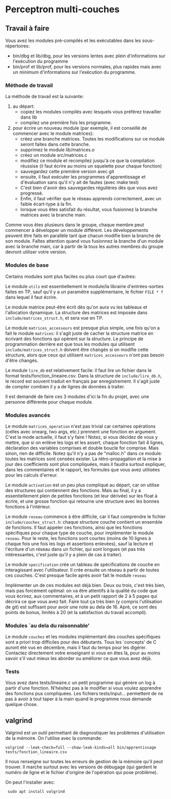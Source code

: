 # Perceptron multi-couches


## Travail à faire

Vous avez les modules pré-compilés et les exécutables
dans les sous-répertoires:
- bin/dbg et lib/dbg, pour les versions lentes avec plein d'informations sur l'exécution du programme
- bin/prof et lib/prof, pour les versions normales, plus rapides mais avec un minimum d'informations sur l'exécution du programme.


### Méthode de travail

La méthode de travail est la suivante:
1. au départ:
   - copiez les modules compilés avec lesquels vous préférez travailler dans lib
   - compilez une première fois les programme.
2. pour écrire un nouveau module (par exemple, il est conseillé de commencer avec le module matrices):
   - créez une branche matrices. Toutes les modifications sur ce module seront faites dans cette branche.
   - supprimez le module lib/matrices.o
   - créez un module src/matrices.c
   - modifiez ce module et recompilez jusqu'à ce que la compilation réussise (il faut écrire au moins un squelette pour chaque fonction)
   - sauvegardez cette première version avec git
   - ensuite, il faut exécuter les programmes d'apprentissage et d'évaluation sans qu'il n'y ait de fautes (avec make test)
   - C'est bien d'avoir des sauvegardes régulières dès que vous avez progressé.
   - Enfin, il faut vérifier que le réseau apprends correctement, avec un faible écart-type à la fin.
   - lorsque vous êtes satisfait du résultat, vous fusionnez la branche matrices avec la branche main.

Comme vous êtes plusieurs dans le groupe, chaque membre peut commencer
à développer un module différent. Les développements peuvent être
faits en parallèle tant que chacun modifie bien la branche de son
module. Faîtes attention quand vous fusionnez la branche d'un module
avec la branche main, car à partir de là tous les autres membres du
groupe devront utiliser votre version.

### Modules de base

Certains modules sont plus faciles ou plus court que d'autres:

Le module ```utils``` est essentiellement le module/la librairie
d'entrées-sorties faites en TP, sauf qu'il y a un paramètre
supplémentaire, le fichier ```FILE * f``` dans lequel il faut écrire.

Le module matrice peut-être écrit dès qu'on aura vu les tableaux et
l'allocation dynamique. La structure des matrices est imposée dans
```include/matrices_struct.h```, et sera vue en TP.

Le module ```matrices_accesseurs``` est presque plus simple, une fois
qu'on a fait le module ```matrices```: il s'agit juste de cacher la
structure matrice en écrivant des fonctions qui opèrent sur la
structure. Le principe de programmation derrière est que tous les
modules qui utilisent ```include/matrices_struct.h``` doivent être
changés si on modifie cette structure, alors que ceux qui utilisent
```matrices_accesseurs``` n'ont pas besoin d'être changés.

Le module ```lire_db``` est relativement facile: il faut lire un
fichier dans le format tests/fonction_lineaire.csv. Dans la structure
de ```include/lire_db.h```, le record est souvent traduit en français
par enregistrement. Il s'agit juste de compter combien il y a de lignes
de données à traiter.


Il est demandé de faire ces 3 modules d'ici la fin du projet, avec une
personne différente pour chaque module.

### Modules avancés

Le module ```matrices_operation``` n'est pas trivial car certaines
opérations (celles avec onearg, two args, etc.) prennent une fonction
en argument. C'est la mode actuelle, il faut s'y faire ! Notez, si
vous décidez de vous y mettre, que si on enlève les logs et les
assert, chaque fonction fait 4 lignes, déclaration des variables
comprises et double boucle for comprise. Mais sinon, rien de
difficile. Notez qu'il n'y a pas de "malloc.h" dans ce module: toutes
les matrices sont censées exister. La rétro-propagation et la mise à
jour des coefficients sont plus compliquées, mais il faudra surtout
expliquer, dans les commentaires et le rapport, les formules que vous
avez utilisées pour les calculs d'erreur.

Le module ```activation``` est un peu plus compliqué au départ, car on
utilise des structures qui contiennent des fonctions. Mais au final,
il y a essentiellement plein de petites fonctions (et leur dérivée)
sur les float à écrire, et une grosse fonction qui retourne une
structure avec les bonnes fonctions à l'intérieur.

Le module ```reseau``` commence à être difficile, car il faut
comprendre le fichier ```include/couches_struct.h```: chaque structure
couche contient un ensemble de fonctions. Il faut appeler ces
fonctions, ainsi que les fonctions spécifiques pour chaque type de
couche, pour implémenter le module ```reseau```. Pour le reste, les
fonctions sont courtes (moins de 10 lignes à chaque fois une fois les
logs et assertions enlevées), sauf la lecture et l'écriture d'un
réseau dans un fichier, qui sont longues (et pas très intéressantes,
c'est juste qu'il y a plein de cas à traiter).

Le module ```specification``` crée un tableau de spécifications de
couche en interagissant avec l'utilisateur. Il crée ensuite un réseau
à partir de toutes ces couches. C'est presque facile après avoir fait
le module ```reseau```

Implémenter un de ces modules est déjà bien. Deux ou trois, c'est très
bien, mais pas forcément optimal: on va être attentifs à la qualité du
code que vous écrirez, aux commentaires, et à un petit rapport de 2 à
5 pages qui décrira ce que vous avez fait. Faire tout ça très bien (y
compris l'utilisation de git) est suffisant pour avoir une note au
dela de 16. Aprè, ce sont des points de bonus, limités à 20 (et la
satisfaction du travail accompli). 


### Modules `au dela du raisonnable'

Le module ```couches``` et les modules implémentant des couches
spécifiques sont a priori trop difficiles pour des débutants. Tous les
`concepts' de C auront été vus en décembre, mais il faut du temps pour
les digérer. Contactez directement votre enseignant si vous en êtes
là, pour au moins savoir s'il vaut mieux les aborder ou améliorer ce
que vous avez déjà.


### Tests

Vous avez dans tests/lineaire.c un petit programme qui génère un log à
partir d'une fonction. N'hésitez pas à le modifier si vous voulez
apprendre des fonctions pus compliquées. Les fichiers
tests/input... permettent de ne pas à avoir à tout taper à la main
quand le programme nous demande quelque chose.

## valgrind

Valgrind est un outil permettant de diagnostiquer les problèmes
d'utilisation de la mémoire. On l'utilise avec la commande:

    valgrind --leak-check=full --show-leak-kinds=all bin/apprentissage tests/fonction_lineaire.csv

Il nous renseigne sur toutes les erreurs de gestion de la mémoire
qu'il peut trouver. Il marche surtout avec les versions de débugage
(qui gardent le numéro de ligne et le fichier d'origine de l'opération
qui pose problème).

On peut l'installer avec:

     sudo apt install valgrind
